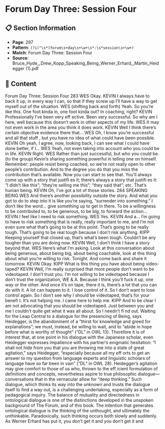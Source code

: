 # Forum Day Three: Session Four

## 📋 Section Information

- **Page**: 297
- **Pattern**: `(?i)^\s*(forum\s+day\s+\w+\s*:\s*session\s+\w+)`
- **Match**: Forum Day Three: Session Four
- **Source**: Bruce_Hyde,_Drew_Kopp_Speaking_Being_Werner_Erhard,_Martin_Heidegger (1).pdf

## 📄 Content

Forum Day Three: Session Four
283
WES
Okay.
KEVIN
I always have to back it up, in every way I can, so that if they screw up I’ll have a way to get
myself out of the situation.
WES (shifting back and forth)
Yeah. So you’re like this. One foot kinda in, one foot kinda out? In coaching, right?
KEVIN
Professionally I’ve been very eff ective. Been very successful. So why am I here, well because this
doesn’t work in other aspects of my life.
WES
It may not even work in the area you think it does work.
KEVIN
Well I think there’s certain objective evidence there that...
WES
Oh, I know you’re successful and all that stuff , but you have no idea of what could have been
possible.
KEVIN
Oh yeah, I agree, now, looking back, I can see what I could have done better, if I...
WES
Yeah, not even taking into account who you could be in life.
KEVIN
Right.
WES
Rather than just successful, but who you could be.
(to the group)
Kevin’s sharing something powerful in telling one on himself. Remember: people resist being
coached, so we’re not really open to other people’s contribution. And to the degree you do that
you miss the contribution that’s available. Now you can start to see that. You’ll always come up
with a story that justifi es it; there’s always a story that justifi es it: “I didn’t like this”; “they’re
selling me this”; “they said that”; etc. That’s human being.
KEVIN
Oh, I’ve got a lot of those stories.
284
SPEAKING BEING
WES
And there’s another possibility outside the story. And what you got to do to step into it is like
you’re saying, “surrender into something.” I don’t like the word... give something up to get in
there. To be a willingness to be contributed to, to be generous, to be big, to forward the action...
KEVIN
I feel like I need to risk something.
WES
Yes.
KEVIN
And a... I’m going to have to risk something that is really, really important to me, and I’m not
even sure what that’s going to be at this point. That’s going to be really tough. That’s going to be
real tough because I don’t risk anything.
KIPP
Keeping yourself that closed up, that’s what’s been tough. Couldn’t be any tougher than you are
doing now.
KEVIN
Well, I don’t think I have a story beyond that.
WES
Here’s what I’m asking. Look at this conversation about being generous, about being big, about
being coachable, look at this thing about what you’re willing to risk. Tonight. And come back
and share it tomorrow.
KEVIN
Okay.
KIPP
What is this thing you have about being video- taped?
KEVIN
Well, I’m really surprised that more people don’t want to be videotaped. I don’t trust you. I’m
not willing to be videotaped because I don’t trust the organization, WE & A. Because I think
you’ll fuck it up, one way or the other. And once it’s on tape, there it is, there’s a lot that you can
do with it. A lot can happen to it. I lose control of it. So I don’t want to lose control again. So I
don’t see why I should be videotaped, that’s for your benefi t. It’s not helping me. I came here to
help me.
KIPP
And to be clear I am not advocating that you should be videotaped. Just between you and me I
couldn’t quite get what it was all about. So I needn’t fi nd out.
Waiting for the Leap
Central to a dialogue for the presencing of Being, says Heidegger,
is the abandonment of a “thirst for knowledge and greed for
explanations”; we must, instead, be willing to wait, and to “abide
in hope before what is worthy of thought” (“DL” in OWL 13).
Therefore it is of interest that, at one point in his dialogue with the
Japanese scholar, even Heidegger expresses impatience with his
partner’s enigmatic hesitation: “I shall not hide from you that you
are throwing me into a state of great agitation,” says Heidegger,
“especially because all my eff orts to get an answer to my question
from language experts and linguistic scholars of language have so
far been in vain” (“DL” in OWL 28).
Heidegger’s agitation may give comfort to those of us who,
thrown to the eff icient formulation of definitions and concepts,
nevertheless aspire to true philosophic dialogue—conversations
that in the vernacular allow for “deep thinking.” Such dialogue,
which thinks its way into the unknown and trusts the dialogue
itself to find a way out, is a challenging undertaking, especially as a
form of pedagogical inquiry.
The balance of mutuality and directedness in ontological
dialogue is one of the distinctions developed in the unspoken
background of The Forum, and of this book.
The intention that generates ontological dialogue is the
thinking of the unthought, and ultimately the unthinkable.
Paradoxically, such thinking occurs both slowly and suddenly. As
Werner Erhard has put it, you don’t get it and you don’t get it and